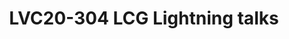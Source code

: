 ---
categories:
- lvc20
description: A set of short, quick talks about the myriad set of things LCG Team has
  been upto.
image: /assets/images/featured-images/lvc20/LVC20-304.png
session_id: LVC20-304
session_room: Linux/Android
session_slot:
  end_time: 2020-09-24 16:50
  start_time: 2020-09-24 16:15
session_speakers:
- speaker_bio: Sumit leads a motivated team of kernel engineers who work on everything
    kernel - and sometimes non-kernel too - within LCG.
  speaker_company: Linaro Limited
  speaker_image: http://avatars.sched.co/1/b8/1747164/avatar.jpg.320x320px.jpg?84a
  speaker_name: Sumit Semwal
  speaker_position: LCG Kernel Team Lead
  speaker_role: attendee, speaker
- speaker_bio: AOSP devboard and Kernel developer
  speaker_company: Linaro
  speaker_image: http://avatars.sched.co/3/30/517344/avatar.jpg.320x320px.jpg?0f6
  speaker_name: John Stultz
  speaker_position: AOSP Devboard/Kernel Developer
  speaker_role: attendee, speaker
session_track: Android
tag: session
tags: Android
title: LVC20-304 LCG Lightning talks
---